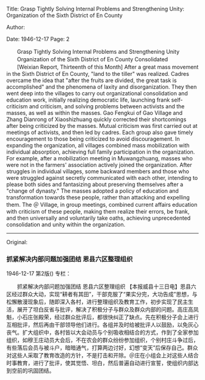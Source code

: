 Title: Grasp Tightly Solving Internal Problems and Strengthening Unity: Organization of the Sixth District of En County

Author:

Date: 1946-12-17
Page: 2

　　Grasp Tightly Solving Internal Problems and Strengthening Unity
　　Organization of the Sixth District of En County Consolidated
　　[Weixian Report, Thirteenth of this Month] After a great mass movement in the Sixth District of En County, "land to the tiller" was realized. Cadres overcame the idea that "after the fruits are divided, the great task is accomplished" and the phenomena of laxity and disorganization. They then went deep into the villages to carry out organizational consolidation and education work, initially realizing democratic life, launching frank self-criticism and criticism, and solving problems between activists and the masses, as well as within the masses. Gao Fengkui of Gao Village and Zhang Dianrong of Xiaoshizhuang quickly corrected their shortcomings after being criticized by the masses. Mutual criticism was first carried out at meetings of activists, and then led by cadres. Each group also gave timely encouragement to those being criticized to avoid discouragement. In expanding the organization, all villages combined mass mobilization with individual absorption, achieving full family participation in the organization. For example, after a mobilization meeting in Muwangzhuang, masses who were not in the farmers' association actively joined the organization. After struggles in individual villages, some backward members and those who were struggled against secretly communicated with each other, intending to please both sides and fantasizing about preserving themselves after a "change of dynasty." The masses adopted a policy of education and transformation towards these people, rather than attacking and expelling them. The ＠ Village, in group meetings, combined current affairs education with criticism of these people, making them realize their errors, be frank, and then universally and voluntarily take oaths, achieving unprecedented consolidation and unity within the organization.



<hr /> 

Original: 


### 抓紧解决内部问题加强团结  恩县六区整理组织

1946-12-17
第2版()
专栏：

　　抓紧解决内部问题加强团结
    恩县六区整理组织
    【本报威县十三日电】恩县六区经过群众大动，实现“耕者有其田”，干部克服了“果实分完，大功告成”思想，与松懈散漫现象后，随即深入各村，进行整理组织及教育工作，初步实现了民主生活，展开了坦白反省与批评，解决了积极分子与群众及群众内部的问题。高庄高凤魁，小石庄张殿荣，经过群众批评后，都很快纠正了缺点。先在积极分子会上进行互相批评，然后再由干部领导他们进行。各组并及时给被批评人以鼓励，以免灰心丧气。扩大组织中，各村皆以大会动员与个别吸收相结合的方式，作到了全家参加组织，如穆王庄动员大会后，不在农会的群众纷纷参加组织，个别村庄斗争过后，有些落后会员与被斗户，暗暗通气，打算两边讨好，幻想“变天”后保存自己。群众对这些人采取了教育改造的方针，不是打击和开除。＠庄在小组会上对这些人结合时事教育，进行了批评，使其觉悟、坦白，然后普遍自动进行宣誓，使组织内部达到空前的巩固团结。
